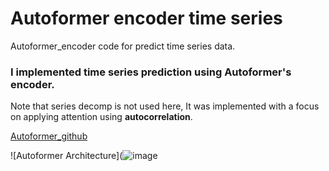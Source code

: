# Autoformer encoder time series
Autoformer_encoder code for predict time series data.

### I implemented time series prediction using Autoformer's encoder.

Note that series decomp is not used here,
It was implemented with a focus on applying attention using **autocorrelation**.

[Autoformer_github](https://github.com/thuml/Autoformer﻿)

![Autoformer Architecture](![image](https://github.com/YongTaeIn/Autoformer_encoder_time_series/assets/97088201/94ac97b8-64a6-4894-a33d-858646603c21)

